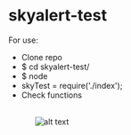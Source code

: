 # skyalert-test
For use:
<ul>
  <li> Clone repo </li>
  <li> $ cd skyalert-test/</li>
  <li> $ node</li>
  <li> skyTest = require('./index');</li>
  <li> Check functions
<ul/>
<br />
    
![alt text](https://3xample.s3.amazonaws.com/Selecci%C3%B3n_347.png)
